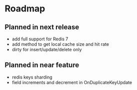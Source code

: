 # Roadmap

## Planned in next release

 * add full support for Redis 7
 * add method to get local cache size and hit rate <Badge text="new feature"/>
 * dirty for insert/update/delete only <Badge text="new feature"/>

## Planned in near feature

 * redis keys sharding <Badge text="new feature"/>  
 * field increments and decrement in OnDuplicateKeyUpdate <Badge text="new feature"/>
